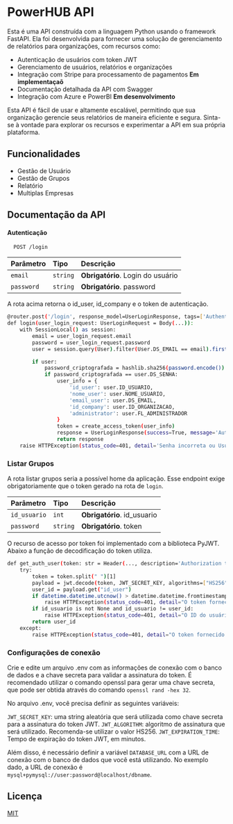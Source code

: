 
# PowerHUB API

Esta é uma API construída com a linguagem Python usando o framework FastAPI. Ela foi desenvolvida para fornecer uma solução de gerenciamento de relatórios para organizações, com recursos como:

- Autenticação de usuários com token JWT
- Gerenciamento de usuários, relatórios e organizações
- Integração com Stripe para processamento de pagamentos **Em implementaçaõ**
- Documentação detalhada da API com Swagger
- Integração com Azure e PowerBI **Em desenvolvimento**

Esta API é fácil de usar e altamente escalável, permitindo que sua organização gerencie seus relatórios de maneira eficiente e segura. Sinta-se à vontade para explorar os recursos e experimentar a API em sua própria plataforma.

## Funcionalidades

- Gestão de Usuário
- Gestão de Grupos
- Relatório
- Multiplas Empresas


## Documentação da API

#### Autenticação

```http
  POST /login
```

| Parâmetro   | Tipo        | Descrição                           |
| :---------- | :---------  | :---------------------------------- |
| `email`     | `string`    |  **Obrigatório**. Login do usuário  |
| `password`  | `string`    |  **Obrigatório**. password          |


A rota acima retorna o id_user, id_company e o token de autenticação.


```bash
@router.post('/login', response_model=UserLoginResponse, tags=['Authentication'])
def login(user_login_request: UserLoginRequest = Body(...)):
    with SessionLocal() as session:
        email = user_login_request.email
        password = user_login_request.password
        user = session.query(User).filter(User.DS_EMAIL == email).first()

        if user:
            password_criptografada = hashlib.sha256(password.encode()).hexdigest()
            if password_criptografada == user.DS_SENHA:
                user_info = {
                    'id_user': user.ID_USUARIO,
                    'nome_user': user.NOME_USUARIO,
                    'email_user': user.DS_EMAIL,
                    'id_company': user.ID_ORGANIZACAO,
                    'administrator': user.FL_ADMINISTRADOR
                }
                token = create_access_token(user_info)
                response = UserLoginResponse(success=True, message='Autenticado com sucesso', token=token, user_info=user_info)
                return response
    raise HTTPException(status_code=401, detail='Senha incorreta ou Usuário não encontrado!')
```

### Listar Grupos 

A rota listar grupos seria a possível home da aplicação. Esse endpoint exige obrigatoriamente que o token gerado na rota de `login`. 

| Parâmetro         | Tipo        | Descrição                           |
| :----------       | :---------  | :---------------------------------- |
| `id_usuario`      | `int`       |  **Obrigatório**. id_usuario        |
| `password`        | `string`    |  **Obrigatório**. token             |

O recurso de acesso por token foi implementado com a biblioteca PyJWT. Abaixo a função de decodificação do token utiliza. 

```bash
def get_auth_user(token: str = Header(..., description='Authorization token', example='Bearer eyJ0eXAiOiJKV1QiLCJhbGciOiJIUzI1NiJ9...',), id_usuario: int = None):
    try:
        token = token.split(" ")[1]
        payload = jwt.decode(token, JWT_SECRET_KEY, algorithms=["HS256"])
        user_id = payload.get("id_user")
        if datetime.datetime.utcnow() > datetime.datetime.fromtimestamp(payload['exp']):
            raise HTTPException(status_code=401, detail="O token fornecido expirou.")
        if id_usuario is not None and id_usuario != user_id:
            raise HTTPException(status_code=401, detail="O ID do usuário no token não corresponde ao ID do usuário fornecido.")
        return user_id
    except:
        raise HTTPException(status_code=401, detail="O token fornecido é inválido ou expirou. Verifique se o token está correto ou gere um novo.")
```

### Configurações de conexão

Crie e edite um arquivo .env com as informações de conexão com o banco de dados e a chave secreta para validar a assinatura do token. É recomendado utilizar o comando openssl para gerar uma chave secreta, que pode ser obtida através do comando `openssl rand -hex 32`.

No arquivo .env, você precisa definir as seguintes variáveis:

`JWT_SECRET_KEY`: uma string aleatória que será utilizada como chave secreta para a assinatura do token JWT.
`JWT_ALGORITHM`: algoritmo de assinatura que será utilizado. Recomenda-se utilizar o valor HS256.
`JWT_EXPIRATION_TIME`: Tempo de expiração do token JWT, em minutos.

Além disso, é necessário definir a variável `DATABASE_URL` com a URL de conexão com o banco de dados que você está utilizando. No exemplo dado, a URL de conexão é `mysql+pymysql://user:password@localhost/dbname`.



## Licença

[MIT](https://choosealicense.com/licenses/mit/)

